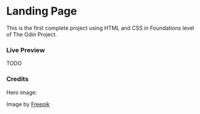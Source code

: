 # Landing Page
This is the first complete project using HTML and CSS in Foundations level of The Odin Project. 

### Live Preview 
TODO

### Credits
Hero image:

Image by <a href="https://www.freepik.com/free-vector/gradient-devops-illustration_25561384.htm#query=open-source&position=0&from_view=search&track=sph">Freepik</a> 
